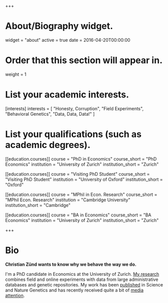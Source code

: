 +++
# About/Biography widget.
widget = "about"
active = true
date = 2016-04-20T00:00:00

# Order that this section will appear in.
weight = 1

# List your academic interests.
[interests]
  interests = [
    "Honesty, Corruption",
    "Field Experiments",
    "Behavioral Genetics",
    "Data, Data, Data!"
  ]

# List your qualifications (such as academic degrees).
[[education.courses]]
  course = "PhD in Economics"
  course_short = "PhD Economics"
  institution = "University of Zurich"
  institution_short = "Zurich"

[[education.courses]]
  course = "Visiting PhD Student"
  course_short = "Visiting PhD Student"
  institution = "University of Oxford"
  institution_short = "Oxford"

[[education.courses]]
  course = "MPhil in Econ. Research"
  course_short = "MPhil Econ. Research"
  institution = "Cambridge University"
  institution_short = "Cambridge"

[[education.courses]]
  course = "BA in Economics"
  course_short = "BA Economics"
  institution = "University of Zurich"
  institution_short = "Zurich"


+++

# <span class="style-widget-title">Bio</span>

**Christian Zünd wants to know why we behave the way we do.**

I'm a PhD candidate in Economics at the University of Zurich. [My research](#projects) combines field and online experiments with data from large administrative databases and genetic repositories. My work has been [published](#featured) in Science and Nature Genetics and has recently received quite a bit of [media attention](/publication/cohn-2019).